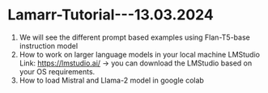 # Lamarr-Tutorial---13.03.2024
1. We will see the different prompt based examples using Flan-T5-base instruction model
2. How to work on larger language models in your local machine
   LMStudio Link: https://lmstudio.ai/ -> you can download the LMStudio based on your OS requirements. 
4. How to load Mistral and Llama-2 model in google colab
